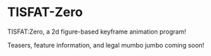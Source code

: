 # TISFAT-Zero
TISFAT:Zero, a 2d figure-based keyframe animation program!

Teasers, feature information, and legal mumbo jumbo coming soon!
